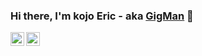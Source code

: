 ### Hi there, I'm kojo Eric - aka [GigMan](https://www.linkedin.com/in/eric-kojo-abbey-54898a12a/) 👋
<a href="https://twitter.com/abbey_kojo">
  <img align="left" alt="Kojo Abbey | Twitter" width="22px" src="https://raw.githubusercontent.com/peterthehan/peterthehan/master/assets/twitter.svg" />
</a>

<a href="https://www.linkedin.com/in/eric-kojo-abbey-54898a12a/">
  <img align="left" alt="Kojo Abbey | Twitter" width="22px" src="https://raw.githubusercontent.com/peterthehan/peterthehan/master/assets/linkedin.svg" />
</a>

<!--
**Gigman2/gigman2** is a ✨ _special_ ✨ repository because its `README.md` (this file) appears on your GitHub profile.

Here are some ideas to get you started:

- 🔭 I’m currently working on ...
- 🌱 I’m currently learning ...
- 👯 I’m looking to collaborate on ...
- 🤔 I’m looking for help with ...
- 💬 Ask me about ...
- 📫 How to reach me: ...
- 😄 Pronouns: ...
- ⚡ Fun fact: ...
-->
